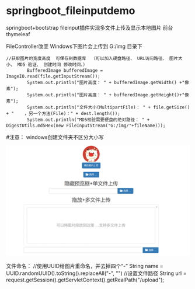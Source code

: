 # springboot_fileinputdemo
springboot+bootstrap fileinput插件实现多文件上传及显示本地图片
前台 thymeleaf

FileController改变  Windows下图片会上传到 G:/img 目录下

    //获取图片的宽度高度  可保存到数据库  （可以加入硬盘路径、 URL访问路径、 图片大小、 MD5 验证、 创建时间 修改时间、）
            BufferedImage bufferedImage = ImageIO.read(file.getInputStream());
            System.out.println("图片高度： " + bufferedImage.getWidth() +"像素");
            System.out.println("图片高度： " + bufferedImage.getHeight()+"像素");
            System.out.println("文件大小(MultipartFile)： " + file.getSize()   + "    ，另一个方法(File)：" + dest.length()); 
            System.out.println("MD5校验需要硬盘的绝对路径： " + DigestUtils.md5Hex(new FileInputStream("G:/img/"+fileName)));


#注意：  windows创建文件夹不区分大小写

![image](https://github.com/feihb123/images/blob/master/fileinput.png)

文件命名： //使用UUID给图片重命名，并去掉四个“-”
		String name = UUID.randomUUID().toString().replaceAll("-", "")
        //设置文件路径   String url = request.getSession().getServletContext().getRealPath("/upload");
